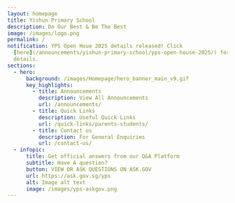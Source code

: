 ```yaml
---
layout: homepage
title: Yishun Primary School
description: Do Our Best & Be The Best
image: /images/logo.png
permalink: /
notification: YPS Open Houe 2025 details released! Click
  [here](/announcements/yishun-primary-school/yps-open-house-2025/) for more
  details.
sections:
  - hero:
      background: /images/Homepage/hero_banner_main_v9.gif
      key_highlights:
        - title: Announcements
          description: View All Announcements
          url: /announcements/
        - title: Quick Links
          description: Useful Quick Links
          url: /quick-links/parents-students/
        - title: Contact us
          description: For General Enquiries
          url: /contact-us/
  - infopic:
      title: Get official answers from our Q&A Platform
      subtitle: Have A question?
      button: VIEW OR ASK QUESTIONS ON ASK.GOV
      url: https://ask.gov.sg/yps
      alt: Image alt text
      image: /images/yps-askgov.png
---
```

